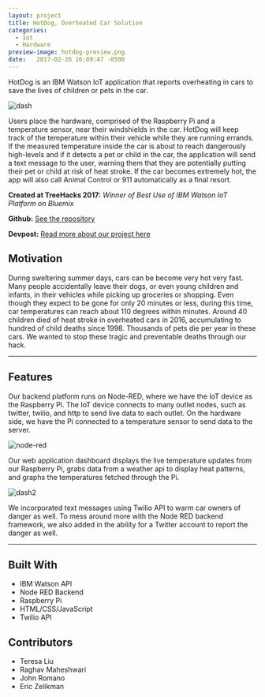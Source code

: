 ```yaml
---
layout: project
title: HotDog, Overheated Car Solution
categories:
  - Iot
  - Hardware
preview-image: hotdog-preview.png
date:   2017-02-26 16:09:47 -0500
---
```

HotDog is an IBM Watson IoT application that reports overheating in cars to save the lives of children or pets in the car. <!-- more -->

![dash](https://challengepost-s3-challengepost.netdna-ssl.com/photos/production/software_photos/000/478/220/datas/gallery.jpg)

Users place the hardware, comprised of the Raspberry Pi and a temperature sensor, near their windshields in the car. HotDog will keep track of the temperature within their vehicle while they are running errands. If the measured temperature inside the car is about to reach dangerously high-levels and if it detects a pet or child in the car, the application will send a text message to the user, warning them that they are potentially putting their pet or child at risk of heat stroke. If the car becomes extremely hot, the app will also call Animal Control or 911 automatically as a final resort. 

**Created at TreeHacks 2017:** *Winner of Best Use of IBM Watson IoT Platform on Bluemix*

**Github:** [See the repository](https://github.com/Raghav-Maheshwari/treehacks2017)

**Devpost:** [Read more about our project here](https://devpost.com/software/hot-dog)    


## Motivation
During sweltering summer days, cars can be become very hot very fast. Many people accidentally leave their dogs, or even young children and infants, in their vehicles while picking up groceries or shopping. Even though they expect to be gone for only 20 minutes or less, during this time, car temperatures can reach about 110 degrees within minutes. Around 40 children died of heat stroke in overheated cars in 2016, accumulating to hundred of child deaths since 1998. Thousands of pets die per year in these cars. We wanted to stop these tragic and preventable deaths through our hack.

---
## Features

Our backend platform runs on Node-RED, where we have the IoT device as the Raspberry Pi. The IoT device connects to many outlet nodes, such as twitter, twilio, and http to send live data to each outlet. On the hardware side, we have the Pi connected to a temperature sensor to send data to the server.

![node-red](https://challengepost-s3-challengepost.netdna-ssl.com/photos/production/software_photos/000/478/325/datas/gallery.jpg)

Our web application dashboard displays the live temperature updates from our Raspberry Pi, grabs data from a weather api to display heat patterns, and graphs the temperatures fetched through the Pi.

![dash2](https://challengepost-s3-challengepost.netdna-ssl.com/photos/production/software_photos/000/478/262/datas/gallery.jpg)

We incorporated text messages using Twilio API to warm car owners of danger as well. To mess around more with the Node RED backend framework, we also added in the ability for a Twitter account to report the danger as well.

---

## Built With
- IBM Watson API
- Node RED Backend
- Raspberry Pi
- HTML/CSS/JavaScript
- Twilio API

## Contributors
- Teresa Liu
- Raghav Maheshwari
- John Romano
- Eric Zelikman